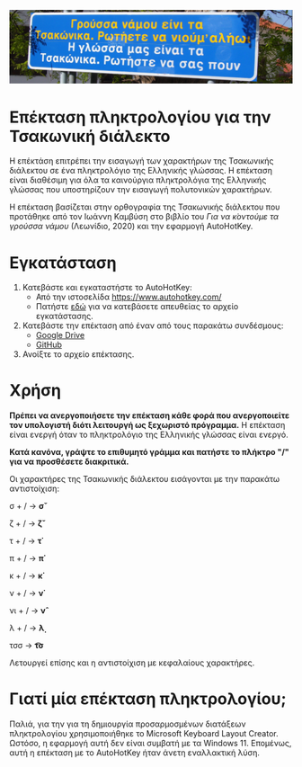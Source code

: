 ![Banner](https://raw.githubusercontent.com/jgchaparro/TsakonianDB/main/data/utils/imgs/tsakonian_sign_banner.png)

# Επέκταση πληκτρολογίου για την Τσακωνική διάλεκτο

Η επέκτάση επιτρέπει την εισαγωγή των χαρακτήρων της Τσακωνικής διάλεκτου σε ένα πληκτρολόγιο της Ελληνικής γλώσσας. Η επέκταση είναι διαθέσιμη για όλα τα καινούργια πληκτρολόγια της Ελληνικής γλώσσας που υποστηρίζουν την εισαγωγή πολυτονικών χαρακτήρων.

Η επέκταση βασίζεται στην ορθογραφία της Τσακωνικής διάλεκτου που προτάθηκε από τον Ιωάννη Καμβύση στο βιβλίο του _Για να κ̇οντούμε τα γρούσσα νάμου_ (Λεωνίδιο, 2020) και την εφαρμογή AutoHotKey.

# Εγκατάσταση

1) Κατεβάστε και εγκαταστήστε το AutoHotKey:
   - Από την ιστοσελίδα https://www.autohotkey.com/ 
   - Πατήστε [εδώ](https://www.autohotkey.com/download/ahk-v2.exe) για να κατεβάσετε απευθείας το αρχείο εγκατάστασης.
2) Κατεβάστε την επέκταση από έναν από τους παρακάτω συνδέσμους:
    - [Google Drive](https://drive.google.com/file/d/1Y2cx2Unj_ve82IgKugkwtF3eB9HIN0lg/view?usp=sharing)
    - [GitHub](https://github.com/jgchaparro/TsakonianDB/blob/main/tsakonian_keyboard_extension/%CE%A4%CF%83%CE%B1%CE%BA%CF%89%CE%BD%CE%B9%CE%BA%CE%AE%20%CE%B5%CF%80%CE%AD%CE%BA%CF%84%CE%B1%CF%83%CE%B7%20%CF%80%CE%BB%CE%B7%CE%BA%CF%84%CF%81%CE%BF%CE%BB%CE%BF%CE%B3%CE%AF%CE%BF%CF%85.ahk)
3) Ανοίξτε το αρχείο επέκτασης.


# Χρήση

**Πρέπει να ανεργοποιήσετε την επέκταση κάθε φορά που ανεργοποιείτε τον υπολογιστή διότι λειτουργή ως ξεχωριστό πρόγραμμα.** Η επέκταση είναι ενεργή όταν το πληκτρολόγιο της Ελληνικής γλώσσας είναι ενεργό. 

**Κατά κανόνα, γράψτε το επιθυμητό γράμμα και πατήστε το πλήκτρο "/" για να προσθέσετε διακριτικά.** 

Οι χαρακτήρες της Τσακωνικής διάλεκτου εισάγονται με την παρακάτω αντιστοίχιση:

σ + / → **σ̌**

ζ + / → **ζ̌**

τ + / → **τ̇**

π + / → **π̇**

κ + / → **κ̇**

ν + / → **ν̇**

νι + / → **ν̂**

λ + / → **λ̣**

τσσ → **τ͡σ**

Λετουργεί επίσης και η αντιστοίχιση με κεφαλαίους χαρακτήρες.

# Γιατί μία επέκταση πληκτρολογίου;

Παλιά, για την για τη δημιουργία προσαρμοσμένων διατάξεων πληκτρολογίου χρησιμοποιήθηκε το Microsoft Keyboard Layout Creator. Ωστόσο, η εφαρμογή αυτή δεν είναι συμβατή με τα Windows 11. Επομένως, αυτή η επέκταση με το AutoHotKey ήταν άνετη εναλλακτική λύση.